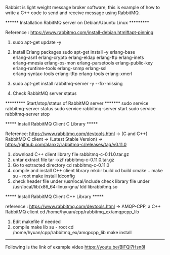 Rabbist is light weight message broker software, this is example of how to write a C++ code to send and receive message using RabbitMQ.

****** Installation RabitMQ server on Debian/Ubuntu Linux *********

Reference : https://www.rabbitmq.com/install-debian.html#apt-pinning

1) sudo apt-get update -y

2) Install Erlang packages
sudo apt-get install -y erlang-base \
                        erlang-asn1 erlang-crypto erlang-eldap erlang-ftp erlang-inets \
                        erlang-mnesia erlang-os-mon erlang-parsetools erlang-public-key \
                        erlang-runtime-tools erlang-snmp erlang-ssl \
                        erlang-syntax-tools erlang-tftp erlang-tools erlang-xmerl

3) sudo apt-get install rabbitmq-server -y --fix-missing
4) Check RabbitMQ server status

********* Start/stop/status of RabbitMQ server *******
sudo service rabbitmq-server status
sudo service rabbitmq-server start
sudo service rabbitmq-server stop

***** Install RabbitMQ Client C Library *****

Reference:
https://www.rabbitmq.com/devtools.html
   -> (C and C++) RabbitMQ C client
   -> (Latest Stable Version)
   -> https://github.com/alanxz/rabbitmq-c/releases/tag/v0.11.0

1) download C++ client library file
   rabbitmq-c-0.11.0.tar.gz
2) untar extract file
   tar -xzf rabbitmq-c-0.11.0.tar.gz
3) Go to extracted directory
   cd rabbitmq-c-0.11.0
4) compile and install C++ client library
   mkdir build
   cd build
   cmake ..
   make
   su - root
   make install
   ldconfig
5) check header file under /usr/local/include
   check library file under /usr/local/lib/x86_64-linux-gnu/
   ldd librabbitmq.so

***** Install RabbitMQ Client C++ Library *****

reference :
https://www.rabbitmq.com/devtools.html
   -> AMQP-CPP, a C++ RabbitMQ client
cd /home/hyuan/cpp/rabbitmq_ex/amqpcpp_lib
1) Edit makefile if needed
2) compile
   make lib
   su - root
   cd /home/hyuan/cpp/rabbitmq_ex/amqpcpp_lib
   make install

******************
Following is the link of example video
https://youtu.be/BlFQi7Hsn8I
